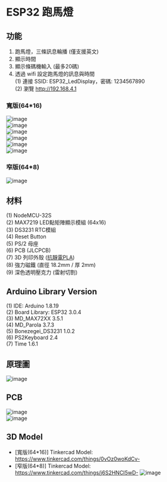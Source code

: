 # ESP32 跑馬燈  

## 功能  
1. 跑馬燈，三條訊息輪播 (僅支援英文)  
2. 顯示時間  
3. 顯示條碼機輸入 (最多20碼)  
4. 透過 wifi 設定跑馬燈的訊息與時間  
    (1) 連接 SSID: ESP32_LedDisplay，密碼: 1234567890  
    (2) 瀏覽 http://192.168.4.1  

### 寬版(64*16)
![image](https://github.com/Chihhao/esp32_MAX7219_64x16/blob/main/Images/01.jpg)  
![image](https://github.com/Chihhao/esp32_MAX7219_64x16/blob/main/Images/02.jpg)  
![image](https://github.com/Chihhao/esp32_MAX7219_64x16/blob/main/Images/03.jpg)  
![image](https://github.com/Chihhao/esp32_MAX7219_64x16/blob/main/Images/04.jpg)  
![image](https://github.com/Chihhao/esp32_MAX7219_64x16/blob/main/Images/05.jpg)  
![image](https://github.com/Chihhao/esp32_MAX7219_64x16/blob/main/Images/06.jpg)  

### 窄版(64*8)
![image](https://chihhao.github.io/Portfolio/images_arduino_projects/LedMatrix/7.jpg)

## 材料
(1) NodeMCU-32S  
(2) MAX7219 LED點矩陣顯示模組 (64x16)  
(3) DS3231 RTC模組  
(4) Reset Button  
(5) PS/2 母座  
(6) PCB (JLCPCB)  
(7) 3D 列印外殼 ([抗靜電PLA](https://mastech3d.shopstore.tw/item/MPLAE5?srsltid=AfmBOordnhgKTl34iQG4GHte7n62okU-jecyvpEcQZp8lnUj-52Lklmb))  
(8) 強力磁鐵 (直徑 18.2mm / 厚 2mm)  
(9) 深色透明壓克力 (雷射切割)  

## Arduino Library Version  
(1) IDE: Arduino 1.8.19  
(2) Board Library: ESP32 3.0.4  
(3) MD_MAX72XX 3.5.1  
(4) MD_Parola  3.7.3  
(5) Bonezegei_DS3231 1.0.2  
(6) PS2Keyboard 2.4  
(7) Time 1.6.1  

## 原理圖  
![image](https://github.com/Chihhao/esp32_MAX7219_64x16/blob/main/Images/scheme.png)  

## PCB
![image](https://github.com/Chihhao/esp32_MAX7219_64x16/blob/main/Images/pcb1.png)  
![image](https://github.com/Chihhao/esp32_MAX7219_64x16/blob/main/Images/pcb2.png)  

## 3D Model  
* [寬版(64*16)] Tinkercad Model: https://www.tinkercad.com/things/0vOz0woKdCv-
* [窄版(64*8)] Tinkercad Model: https://www.tinkercad.com/things/j6S2HNCI5wD-
![image](https://github.com/Chihhao/esp32_MAX7219_64x16/blob/main/Images/case.png)
